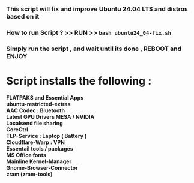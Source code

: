 ### This script will fix and improve Ubuntu 24.04 LTS and distros based on it 

### How to run Script ? >> RUN >>  ``` bash ubuntu24_04-fix.sh ```

### Simply run the script , and wait until its done , REBOOT and ENJOY

# Script installs the following :

**FLATPAKS and Essential Apps** <br> **ubuntu-restricted-extras** <br> **AAC Codec : Bluetooth** <br> **Latest GPU Drivers MESA / NVIDIA** <br> **Localsend file sharing** <br> **CoreCtrl** <br> **TLP-Service : Laptop ( Battery )** <br> **Cloudflare-Warp : VPN** <br> **Essentail tools / packages** <br> **MS Office fonts** <br> **Mainline Kernel-Manager** <br> **Gnome-Browser-Connector** <br> **zram (zram-tools)**
